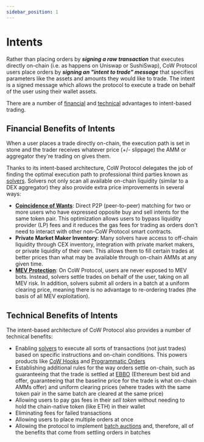 ```yaml
---
sidebar_position: 1
---
```


# Intents

Rather than placing orders by _**signing a raw transaction**_ that executes directly on-chain (i.e. as happens on Uniswap or SushiSwap), CoW Protocol users place orders by _**signing an "intent to trade" message**_ that specifies parameters like the assets and amounts they would like to trade.
The intent is a signed message which allows the protocol to execute a trade on behalf of the user using their wallet assets. 

There are a number of [financial](#financial-benefits-of-intents) and [technical](#technical-benefits-of-intents) advantages to intent-based trading.

## Financial Benefits of Intents

When a user places a trade directly on-chain, the execution path is set in stone and the trader receives whatever price (+/- slippage) the AMM or aggregator they're trading on gives them. 

Thanks to its intent-based architecture, CoW Protocol delegates the job of finding the optimal execution path to professional third parties known as [solvers](./solvers).
Solvers not only scan all available on-chain liquidity (similar to a DEX aggregator) they also provide extra price improvements in several ways:

- [**Coincidence of Wants**](../how-it-works/coincidence-of-wants): Direct P2P (peer-to-peer) matching for two or more users who have expressed opposite buy and sell intents for the same token pair.
  This optimization allows users to bypass liquidity provider (LP) fees and it reduces the gas fees for trading as orders don't need to interact with other non-CoW Protocol smart contracts.
- **Private Market Maker Inventory**: Many solvers have access to off-chain liquidity through CEX inventory, integration with private market makers, or private liquidity of their own.
  This allows them to fill certain trades at better prices than what may be available through on-chain AMMs at any given time.
- [**MEV Protection**](../benefits/mev-protection): On CoW Protocol, users are never exposed to MEV bots. Instead, solvers settle trades on behalf of the user, taking on all MEV risk.
  In addition, solvers submit all orders in a batch at a uniform clearing price, meaning there is no advantage to re-ordering trades (the basis of all MEV exploitation).

## Technical Benefits of Intents

The intent-based architecture of CoW Protocol also provides a number of technical benefits: 

- Enabling [solvers](./solvers) to execute all sorts of transactions (not just trades) based on specific instructions and on-chain conditions. This powers products like [CoW Hooks](../order-types/cow-hooks) and [Programmatic Orders](../order-types/programmatic-orders)
- Establishing additional rules for the way orders settle on-chain, such as guaranteeing that the trade is settled at [EBBO](/cow-protocol/reference/core/definitions#ebbo) (Ethereum best bid and offer, guaranteeing that the baseline price for the trade is what on-chain AMMs offer) and uniform clearing prices (where trades with the same token pair in the same batch are cleared at the same price)
- Allowing users to pay gas fees in their *sell token* without needing to hold the chain-native token (like ETH) in their wallet
- Eliminating fees for failed transactions
- Allowing users to place multiple orders at once
- Allowing the protocol to implement [batch auctions](./batch-auctions) and, therefore, all of the benefits that come from settling orders in batches
